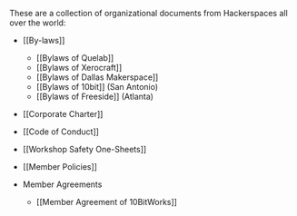 These are a collection of organizational documents from Hackerspaces all over the world:

* [[By-laws]]
  - [[Bylaws of Quelab]]
  - [[Bylaws of Xerocraft]]
  - [[Bylaws of Dallas Makerspace]]
  - [[Bylaws of 10bit]] (San Antonio)
  - [[Bylaws of Freeside]] (Atlanta)
* [[Corporate Charter]]
* [[Code of Conduct]]
* [[Workshop Safety One-Sheets]]
* [[Member Policies]]

* Member Agreements
  - [[Member Agreement of 10BitWorks]]

